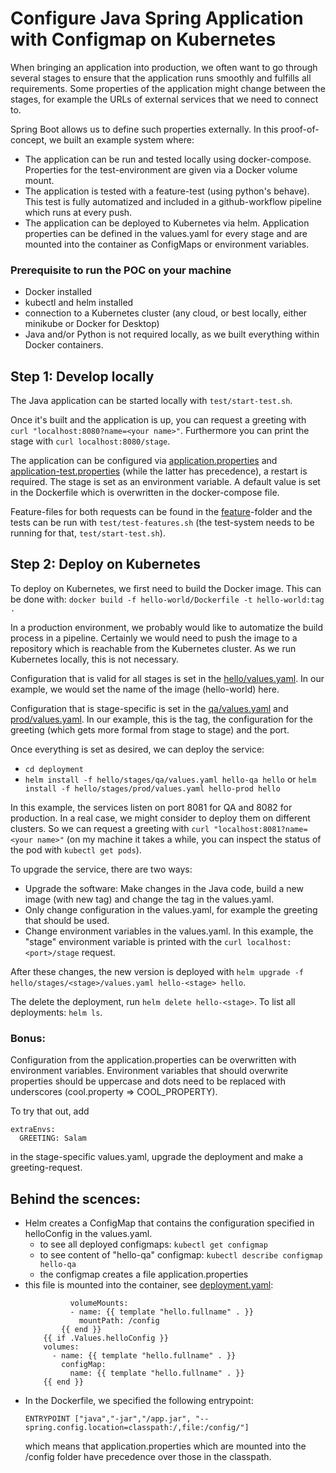 # Configure Java Spring Application with Configmap on Kubernetes

When bringing an application into production, we often want to go through several stages to ensure that the application runs smoothly and fulfills all requirements. Some properties of the application might change between the stages, for example the URLs of external services that we need to connect to. 

Spring Boot allows us to define such properties externally. In this proof-of-concept, we built an example system where:
* The application can be run and tested locally using docker-compose. Properties for the test-environment are given via a Docker volume mount.
* The application is tested with a feature-test (using python's behave). This test is fully automatized and included in a github-workflow pipeline which runs at every push.
* The application can be deployed to Kubernetes via helm. Application properties can be defined in the values.yaml for every stage and are mounted into the container as ConfigMaps or environment variables.


### Prerequisite to run the POC on your machine
* Docker installed
* kubectl and helm installed
* connection to a Kubernetes cluster (any cloud, or best locally, either minikube or Docker for Desktop)
* Java and/or Python is not required locally, as we built everything within Docker containers.


## Step 1: Develop locally
The Java application can be started locally with `test/start-test.sh`.

Once it's built and the application is up, you can request a greeting with `curl "localhost:8080?name=<your name>"`. Furthermore you can print the stage with `curl localhost:8080/stage`.

The application can be configured via [application.properties](./hello-world/src/main/resources/application.properties) and [application-test.properties](./test/application-test.properties) (while the latter has precedence), a restart is required. The stage is set as an environment variable. A default value is set in the Dockerfile which is overwritten in the docker-compose file.

Feature-files for both requests can be found in the [feature](./features)-folder and the tests can be run with `test/test-features.sh` (the test-system needs to be running for that, `test/start-test.sh`).


## Step 2: Deploy on Kubernetes
To deploy on Kubernetes, we first need to build the Docker image. This can be done with:
`docker build -f hello-world/Dockerfile -t hello-world:tag .`

In a production environment, we probably would like to automatize the build process in a pipeline. Certainly we would need to push the image to a repository which is reachable from the Kubernetes cluster. As we run Kubernetes locally, this is not necessary.

Configuration that is valid for all stages is set in the [hello/values.yaml](./deployment/hello/values.yaml). In our example, we would set the name of the image (hello-world) here.

Configuration that is stage-specific is set in the [qa/values.yaml](./deployment/hello/stages/qa/values.yaml) and [prod/values.yaml](deployment/hello/stages/prod/values.yaml). In our example, this is the tag, the configuration for the greeting (which gets more formal from stage to stage) and the port.

Once everything is set as desired, we can deploy the service:
* `cd deployment`
* `helm install -f hello/stages/qa/values.yaml hello-qa hello` or `helm install -f hello/stages/prod/values.yaml hello-prod hello`

In this example, the services listen on port 8081 for QA and 8082 for production. In a real case, we might consider to deploy them on different clusters. So we can request a greeting with `curl "localhost:8081?name=<your name>"` (on my machine it takes a while, you can inspect the status of the pod with `kubectl get pods`).

To upgrade the service, there are two ways:
* Upgrade the software: Make changes in the Java code, build a new image (with new tag) and change the tag in the values.yaml.
* Only change configuration in the values.yaml, for example the greeting that should be used.
* Change environment variables in the values.yaml. In this example, the "stage" environment variable is printed with the `curl localhost:<port>/stage` request.

After these changes, the new version is deployed with `helm upgrade -f hello/stages/<stage>/values.yaml hello-<stage> hello`.

The delete the deployment, run `helm delete hello-<stage>`. To list all deployments: `helm ls`.


### Bonus:
Configuration from the application.properties can be overwritten with environment variables. Environment variables that should overwrite properties should be uppercase and dots need to be replaced with underscores (cool.property => COOL_PROPERTY).

To try that out, add 
```
extraEnvs:
  GREETING: Salam
```
in the stage-specific values.yaml, upgrade the deployment and make a greeting-request.


## Behind the scences:
* Helm creates a ConfigMap that contains the configuration specified in helloConfig in the values.yaml.
  * to see all deployed configmaps: `kubectl get configmap`
  * to see content of "hello-qa" configmap: `kubectl describe configmap hello-qa`
  * the configmap creates a file application.properties
* this file is mounted into the container, see [deployment.yaml](./deployment/hello/templates/deployment.yaml):
  ```
            volumeMounts:
            - name: {{ template "hello.fullname" . }}
              mountPath: /config
          {{ end }}
      {{ if .Values.helloConfig }}
      volumes:
        - name: {{ template "hello.fullname" . }}
          configMap:
            name: {{ template "hello.fullname" . }}
      {{ end }}
  ```
* In the Dockerfile, we specified the following entrypoint:
  ```
  ENTRYPOINT ["java","-jar","/app.jar", "--spring.config.location=classpath:/,file:/config/"]
  ```
  which means that application.properties which are mounted into the /config folder have precedence over those in the classpath.